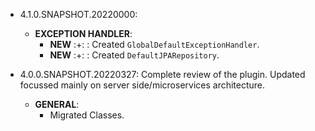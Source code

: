 * 4.1.0.SNAPSHOT.20220000:
    * **EXCEPTION HANDLER**:
        * **NEW** :+: : Created `GlobalDefaultExceptionHandler`.
        * **NEW** :+: : Created `DefaultJPARepository`.

* 4.0.0.SNAPSHOT.20220327: Complete review of the plugin. Updated focussed mainly on server side/microservices architecture.
    * **GENERAL**:
        * Migrated Classes.


